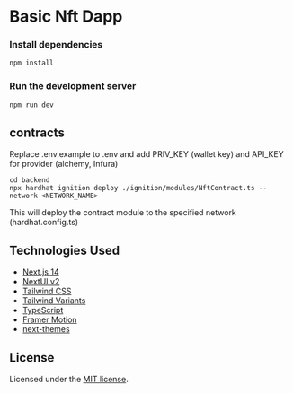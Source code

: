 # Basic Nft Dapp

### Install dependencies

```bash
npm install
```

### Run the development server

```bash
npm run dev
```

## contracts

Replace .env.example to .env and add PRIV_KEY (wallet key) and API_KEY for provider (alchemy, Infura)

```shell
cd backend
npx hardhat ignition deploy ./ignition/modules/NftContract.ts --network <NETWORK_NAME>
```

This will deploy the contract module to the specified network (hardhat.config.ts)
## Technologies Used

- [Next.js 14](https://nextjs.org/docs/getting-started)
- [NextUI v2](https://nextui.org/)
- [Tailwind CSS](https://tailwindcss.com/)
- [Tailwind Variants](https://tailwind-variants.org)
- [TypeScript](https://www.typescriptlang.org/)
- [Framer Motion](https://www.framer.com/motion/)
- [next-themes](https://github.com/pacocoursey/next-themes)

## License

Licensed under the [MIT license](https://github.com/nextui-org/next-app-template/blob/main/LICENSE).